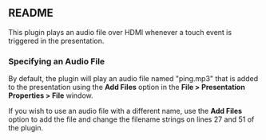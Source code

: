 README
---------

<p>This plugin plays an audio file over HDMI whenever a touch event is triggered in the presentation.</p>

<h3>Specifying an Audio File</h3>
<p>By default, the plugin will play an audio file named "ping.mp3" that is added to the presentation using the <strong>Add Files</strong> option in the <strong>File > Presentation Properties > File</strong> window.</p>
<p>If you wish to use an audio file with a different name, use the <strong>Add Files</strong> option to add the file and change the filename strings on lines 27 and 51 of the plugin.</p>
